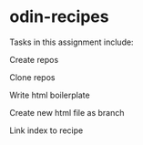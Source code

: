 # odin-recipes

Tasks in this assignment include:
    <p>Create repos</p>
    <p>Clone repos</p>
    <p>Write html boilerplate</p>
    <p>Create new html file as branch</p>
    <p>Link index to recipe</p>